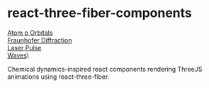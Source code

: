 # react-three-fiber-components
[Atom p Orbitals](https://codesandbox.io/s/hungry-sound-c8hdfq)\
[Fraunhofer Diffraction](https://codesandbox.io/s/dank-browser-d5b821)\
[Laser Pulse](https://codesandbox.io/s/intelligent-montalcini-f9hdmy)\
[Waves](https://codesandbox.io/s/flamboyant-forest-6gl2kc)\

Chemical dynamics-inspired react components rendering ThreeJS animations using react-three-fiber.
